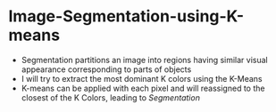 # Image-Segmentation-using-K-means
- Segmentation partitions an image into regions having similar visual appearance corresponding to parts of objects
- I will try to extract the most dominant K colors using the K-Means
- K-means can be applied with each pixel and will reassigned to the closest of the K Colors, leading to <em>Segmentation<em>
